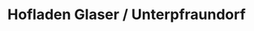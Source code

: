---
title: "Hofladen Glaser / Unterpfraundorf"
url: /beratzhausen/hofladen-glaser-unterpfraundorf/
shop: Hofladen
---